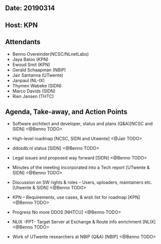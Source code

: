 ## Date: 20190314

## Host: KPN

## Attendants
- Benno Overeinder(NCSC/NLnetLabs) 
- Jaya Baloo (KPN)
- Ewoud Smit (KPN)
- Gerald Schaapman (NBIP)
- Jair Santanna (UTwente)
- Janpaul (NL-IX)
- Thymen Wabeke (SIDN)
- Marco Davids (SIDN)
- Rien Jansen (THTC)

## Agenda, Take-away, and Action Points

- Software architect and developer, status and plans (Q&A)[NCSC and SIDN]
<@Benno TODO>

- High-level roadmap [NCSC, SIDN and Utwente]
<@Jair TODO>

- ddosdb.nl status [SIDN]
<@Benno TODO>

- Legal issues and proposed way forward  [SIDN]
<@Benno TODO>

- Minutes of the meeting incorporated into a Tech report [UTwente & SIDN]
<@Benno TODO>

- Discussion on SW rights & roles – Users, uploaders, maintainers etc. [Utwente & SIDN]
<@Benno TODO>

- KPN – Requirements, use cases, & wish list for roadmap [KPN]
<@Benno TODO>

- Progress No more DDOS [NHTCU]
<@Benno TODO>

- NLIX -PPT- Target Server at Exchange & Route info enrichment [NLIX]
<@Benno TODO>

- Work of UTwente researchers at NBIP (Q&A) [NBIP]
<@Benno TODO>










